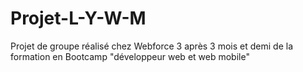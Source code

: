 # Projet-L-Y-W-M

Projet de groupe réalisé chez Webforce 3 après 3 mois et demi de la formation en Bootcamp "développeur web et web mobile"
